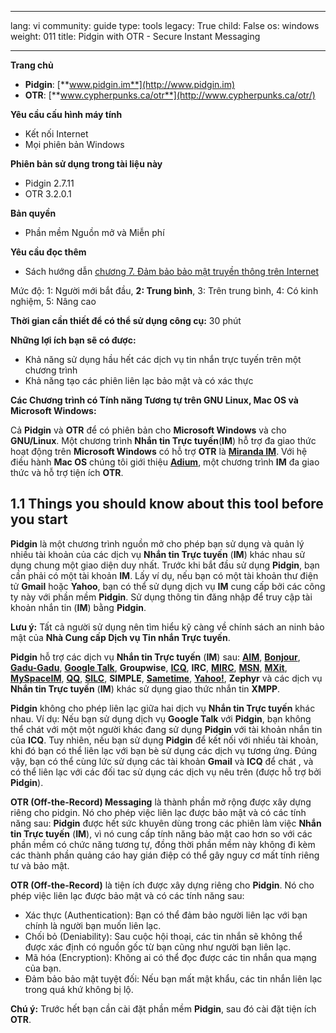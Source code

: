 

---

lang: vi
community: guide
type: tools
legacy: True
child: False
os: windows
weight: 011
title: Pidgin with OTR - Secure Instant Messaging

---

**Trang chủ**

- **Pidgin**: [**www.pidgin.im**](http://www.pidgin.im)
- **OTR**: [**www.cypherpunks.ca/otr**](http://www.cypherpunks.ca/otr/)

**Yêu cầu cấu hình máy tính**

- Kết nối Internet
- Mọi phiên bản Windows

**Phiên bản sử dụng trong tài liệu này**

- Pidgin 2.7.11 
- OTR 3.2.0.1 

**Bản quyền**

- Phần mềm Nguồn mở và Miễn phí

**Yêu cầu đọc thêm**

- Sách hướng dẫn [chương 7. Đảm bảo bảo mật truyền thông trên Internet](/vi/chuong-7)

Mức độ: 1: Người mới bắt đầu, **2: Trung bình**, 3: Trên trung bình, 4: Có kinh nghiệm, 5: Nâng cao

**Thời gian cần thiết để có thể sử dụng công cụ:** 30 phút

**Những lợi ích bạn sẽ có được:**

- Khả năng sử dụng hầu hết các dịch vụ tin nhắn trực tuyến trên một chương trình
- Khả năng tạo các phiên liên lạc bảo mật và có xác thực

**Các Chương trình có Tính năng Tương tự trên GNU Linux, Mac OS và Microsoft Windows:**

Cả **Pidgin** và **OTR** để có phiên bản cho **Microsoft Windows** và cho **GNU/Linux**. Một chương trình **Nhắn tin Trực tuyến**(**IM**) hỗ trợ đa giao thức hoạt động trên **Microsoft Windows** có hỗ trợ **OTR** là [**Miranda IM**](http://www.miranda-im.org/). Với hệ điều hành **Mac OS** chúng tôi giới thiệu [**Adium**](http://adium.im/), một chương trình  **IM** đa giao thức và hỗ trợ tiện ích **OTR**.

## 1.1 Things you should know about this tool before you start ##

**Pidgin** là một chương trình nguồn mở cho phép bạn sử dụng và quản lý nhiều tài khoản của các dịch vụ **Nhắn tin Trực tuyến** (**IM**) khác nhau sử dụng chung một giao diện duy nhất. Trước khi bắt đầu sử dụng **Pidgin**, bạn cần phải có một tài khoản **IM**. Lấy ví dụ, nếu bạn có một tài khoản thư điện tử **Gmail** hoặc **Yahoo**, bạn có thể sử dụng dịch vụ **IM** cung cấp bởi các công ty này với phần mềm **Pidgin**. Sử dụng thông tin đăng nhập để truy cập tài khoản nhắn tin (**IM**) bằng **Pidgin**.

**Lưu ý‎:** Tất cả người sử dụng nên tìm hiểu kỹ càng về chính sách an ninh bảo mật của **Nhà Cung cấp Dịch vụ Tin nhắn Trực tuyến**.

**Pidgin** hỗ trợ các dịch vụ **Nhắn tin Trực tuyến** (**IM**) sau: [**AIM**](http://dashboard.aim.com/aim), [**Bonjour**](http://www.apple.com/support/bonjour/), [**Gadu-Gadu**](http://komunikator.gadu-gadu.pl/), [**Google Talk**](http://www.google.com/talk/), **Groupwise**, [**ICQ**](http://www.icq.com), **IRC**, [**MIRC**](http://www.mirc.com/), [**MSN**](http://www.msn.com/), 
[**MXit**](http://www.mxit.com/), [**MySpaceIM**](http://www.myspace.com/guide/im), [**QQ**](http://www.qq.com/), [**SILC**](http://silcnet.org/), **SIMPLE**, [**Sametime**](http://www.ibm.com/developerworks/downloads/ls/lst/), [**Yahoo!**](http://messenger.yahoo.com/), **Zephyr** và các dịch vụ **Nhắn tin Trực tuyến** (**IM**) khác sử dụng giao thức nhắn tin **XMPP**.

**Pidgin** không cho phép liên lạc giữa hai dịch vụ **Nhắn tin Trực tuyến**  khác nhau. Ví dụ: Nếu bạn sử dụng dịch vụ **Google Talk** với **Pidgin**, bạn không thể chát với một một người khác đang sử dụng **Pidgin** với tài khoản nhắn tin của **ICQ**. Tuy nhiên, nếu bạn sử dụng **Pidgin** để kết nối với nhiều tài khoản, khi đó bạn có thể liên lạc với bạn bè sử dụng các dịch vụ tương ứng. Đúng vậy, bạn có thể cùng lức sử dụng các tài khoản **Gmail** và **ICQ** để chát , và có thể liên lạc với các đối tac sử dụng các dịch vụ nêu trên (được hỗ trợ bởi **Pidgin**).


**OTR (Off-the-Record) Messaging** là thành phần mở rộng được xây dựng riêng cho pidgin. Nó cho phép việc liên lạc được bảo mật và có các tính năng sau:
**Pidgin** được hết sức khuyên dùng trong các phiên làm việc **Nhắn tin Trực tuyến** (**IM**), vì nó cung cấp tính năng bảo mật cao hơn so với các phần mềm có chức năng tương tự, đồng thời phần mềm này không đi kèm các thành phần quảng cáo hay gián điệp có thể gây nguy cơ mất tính riêng tư và bảo mật.

**OTR (Off-the-Record)** là tiện ích được xây dựng riêng cho **Pidgin**. Nó cho phép việc liên lạc được bảo mật và có các tính năng sau:


	
- Xác thực (Authentication): Bạn có thể đảm bảo người liên lạc với bạn chính là người bạn muốn liên lạc.
- Chối bỏ  (Deniability): Sau cuộc hội thoại, các tin nhắn sẽ không thể được xác định có nguồn gốc từ bạn cũng như người bạn liên lạc.
- Mã hóa (Encryption): Không ai có thể đọc được các tin nhắn qua mạng của bạn.
- Đảm bảo bảo mật tuyệt đối: Nếu bạn mất mật khẩu, các tin nhắn liên lạc trong quá khứ không bị lộ.

**Chú ý:** Trước hết bạn cần cài đặt phần mềm **Pidgin**, sau đó cài đặt tiện ích **OTR**. 



